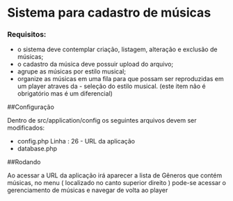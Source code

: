 # Sistema para cadastro de músicas
### Requisitos:
 - o sistema deve contemplar criação, listagem, alteração e exclusão de músicas;
 - o cadastro da música deve possuir upload do arquivo;
 - agrupe as músicas por estilo musical;
 - organize as músicas em uma fila para que possam ser reproduzidas em um player atraves da - seleção do estilo musical. (este item não é obrigatório mas é um diferencial)

##Configuração

Dentro de src/application/config os seguintes arquivos devem ser modificados:

 - config.php Linha : 26  -  URL da aplicação 
 - database.php 

##Rodando

Ao acessar a URL da aplicação irá aparecer a lista de Gêneros que contém músicas, no menu ( localizado no canto superior direito ) pode-se acessar
 o gerenciamento de músicas e navegar de volta ao player